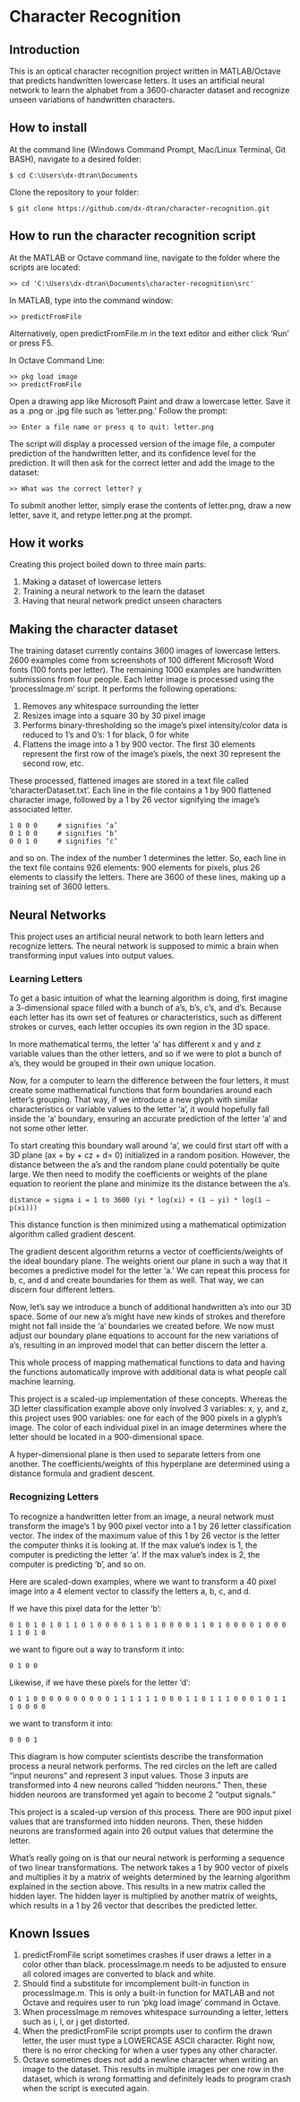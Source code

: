 
# Character Recognition

## Introduction

This is an optical character recognition project written in MATLAB/Octave that predicts handwritten lowercase letters. It uses an artificial neural network to learn the alphabet from a 3600-character dataset and recognize unseen variations of handwritten characters.

## How to install

At the command line (Windows Command Prompt, Mac/Linux Terminal, Git BASH), navigate to a desired folder:
```
$ cd C:\Users\dx-dtran\Documents
```
Clone the repository to your folder:
```
$ git clone https://github.com/dx-dtran/character-recognition.git
```

## How to run the character recognition script

At the MATLAB or Octave command line, navigate to the folder where the scripts are located:
```
>> cd 'C:\Users\dx-dtran\Documents\character-recognition\src'
```

In MATLAB, type into the command window:
```
>> predictFromFile
```
Alternatively, open predictFromFile.m in the text editor and either click ‘Run’ or press F5.

In Octave Command Line:
```
>> pkg load image
>> predictFromFile
```

Open a drawing app like Microsoft Paint and draw a lowercase letter. Save it as a .png or .jpg file such as ‘letter.png.’ Follow the prompt:
```
>> Enter a file name or press q to quit: letter.png
```
The script will display a processed version of the image file, a computer prediction of the handwritten letter, and its confidence level for the prediction. It will then ask for the correct letter and add the image to the dataset:
```
>> What was the correct letter? y
```
To submit another letter, simply erase the contents of letter.png, draw a new letter, save it, and retype letter.png at the prompt.

## How it works
Creating this project boiled down to three main parts:
1. Making a dataset of lowercase letters
2. Training a neural network to the learn the dataset
3. Having that neural network predict unseen characters

## Making the character dataset
The training dataset currently contains 3600 images of lowercase letters. 2600 examples come from screenshots of 100 different Microsoft Word fonts (100 fonts per letter). The remaining 1000 examples are handwritten submissions from four people.
Each letter image is processed using the ‘processImage.m’ script. It performs the following operations: 
1.	Removes any whitespace surrounding the letter
2.	Resizes image into a square 30 by 30 pixel image
3.	Performs binary-thresholding so the image’s pixel intensity/color data is reduced to 1’s and 0’s: 1 for black, 0 for white
4.	Flattens the image into a 1 by 900 vector. The first 30 elements represent the first row of the image’s pixels, the next 30 represent the second row, etc. 

These processed, flattened images are stored in a text file called ‘characterDataset.txt’. Each line in the file contains a 1 by 900 flattened character image, followed by a 1 by 26 vector signifying the image’s associated letter. 
```
1 0 0 0     # signifies ‘a’
0 1 0 0     # signifies ‘b’
0 0 1 0     # signifies ‘c’
```
and so on. The index of the number 1 determines the letter.
So, each line in the text file contains 926 elements: 900 elements for pixels, plus 26 elements to classify the letters. There are 3600 of these lines, making up a training set of 3600 letters.

## Neural Networks

This project uses an artificial neural network to both learn letters and recognize letters. The neural network is supposed to mimic a brain when transforming input values into output values.

### Learning Letters

To get a basic intuition of what the learning algorithm is doing, first imagine a 3-dimensional space filled with a bunch of a’s, b’s, c’s, and d’s. Because each letter has its own set of features or characteristics, such as different strokes or curves, each letter occupies its own region in the 3D space. 

In more mathematical terms, the letter ‘a’ has different x and y and z variable values than the other letters, and so if we were to plot a bunch of a’s, they would be grouped in their own unique location.

Now, for a computer to learn the difference between the four letters, it must create some mathematical functions that form boundaries around each letter’s grouping. That way, if we introduce a new glyph with similar characteristics or variable values to the letter ‘a’, it would hopefully fall inside the ‘a’ boundary, ensuring an accurate prediction of the letter ‘a’ and not some other letter. 

To start creating this boundary wall around ‘a’, we could first start off with a 3D plane (ax + by + cz + d= 0) initialized in a random position. However, the distance between the a’s and the random plane could potentially be quite large. We then need to modify the coefficients or weights of the plane equation to reorient the plane and minimize its the distance between the a’s. 

```
distance = sigma i = 1 to 3600 (yi * log(xi) + (1 − yi) * log(1 − p(xi)))
```

This distance function is then minimized using a mathematical optimization algorithm called gradient descent.

The gradient descent algorithm returns a vector of coefficients/weights of the ideal boundary plane. The weights orient our plane in such a way that it becomes a predictive model for the letter ‘a.’ We can repeat this process for b, c, and d and create boundaries for them as well. That way, we can discern four different letters.

Now, let’s say we introduce a bunch of additional handwritten a’s into our 3D space. Some of our new a’s might have new kinds of strokes and therefore might not fall inside the ‘a’ boundaries we created before. We now must adjust our boundary plane equations to account for the new variations of a’s, resulting in an improved model that can better discern the letter a.

This whole process of mapping mathematical functions to data and having the functions automatically improve with additional data is what people call machine learning.

This project is a scaled-up implementation of these concepts. Whereas the 3D letter classification example above only involved 3 variables: x, y, and z, this project uses 900 variables: one for each of the 900 pixels in a glyph’s image. The color of each individual pixel in an image determines where the letter should be located in a 900-dimensional space. 

A hyper-dimensional plane is then used to separate letters from one another. The coefficients/weights of this hyperplane are determined using a distance formula and gradient descent.

### Recognizing Letters

To recognize a handwritten letter from an image, a neural network must transform the image’s 1 by 900 pixel vector into a 1 by 26 letter classification vector. The index of the maximum value of this 1 by 26 vector is the letter the computer thinks it is looking at. If the max value’s index is 1, the computer is predicting the letter ‘a’. If the max value’s index is 2, the computer is predicting ‘b’, and so on.

Here are scaled-down examples, where we want to transform a 40 pixel image into a 4 element vector to classify the letters a, b, c, and d.

If we have this pixel data for the letter ‘b’:
```
0 1 0 1 0 1 0 1 1 0 1 0 0 0 0 1 1 0 1 0 0 0 0 1 1 0 1 0 0 0 0 1 0 0 0 1 1 0 1 0
```
we want to figure out a way to transform it into:
```
0 1 0 0 
```
Likewise, if we have these pixels for the letter ‘d’:
```
0 1 1 0 0 0 0 0 0 0 0 0 0 1 1 1 1 1 1 0 0 0 1 1 0 1 1 1 0 0 0 1 0 1 1 1 0 0 0 0
```
we want to transform it into:
```
0 0 0 1
```


This diagram is how computer scientists describe the transformation process a neural network performs. The red circles on the left are called “input neurons” and represent 3 input values. Those 3 inputs are transformed into 4 new neurons called “hidden neurons.” Then, these hidden neurons are transformed yet again to become 2 “output signals.” 

This project is a scaled-up version of this process. There are 900 input pixel values that are transformed into hidden neurons. Then, these hidden neurons are transformed again into 26 output values that determine the letter.

What’s really going on is that our neural network is performing a sequence of two linear transformations. The network takes a 1 by 900 vector of pixels and multiplies it by a matrix of weights determined by the learning algorithm explained in the section above. This results in a new matrix called the hidden layer. The hidden layer is multiplied by another matrix of weights, which results in a 1 by 26 vector that describes the predicted letter. 

## Known Issues

1. predictFromFile script sometimes crashes if user draws a letter in a color other than black. processImage.m needs to be adjusted to ensure all colored images are converted to black and white.
2. Should find a substitute for imcomplement built-in function in processImage.m. This is only a built-in function for MATLAB and not Octave and requires user to run ‘pkg load image’ command in Octave.
3. When processImage.m removes whitespace surrounding a letter, letters such as i, l, or j get distorted.
4. When the predictFromFile script prompts user to confirm the drawn letter, the user must type a LOWERCASE ASCII character. Right now, there is no error checking for when a user types any other character.
5. Octave sometimes does not add a newline character when writing an image to the dataset. This results in multiple images per one row in the dataset, which is wrong formatting and definitely leads to program crash when the script is executed again.
